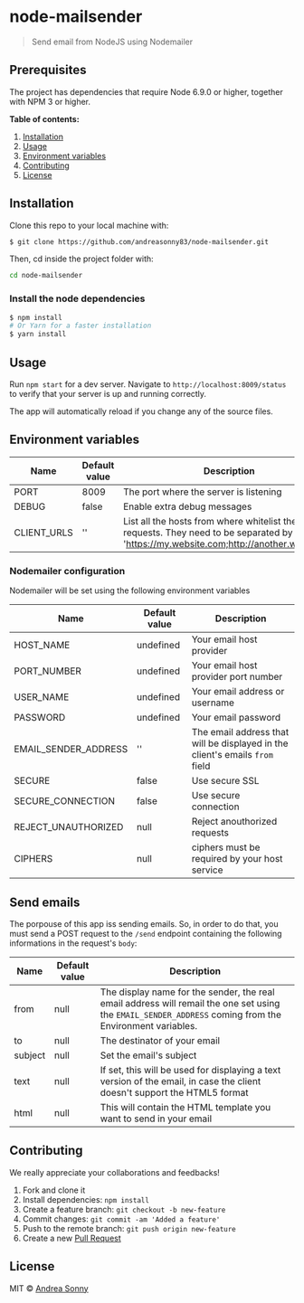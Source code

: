 # node-mailsender

> Send email from NodeJS using Nodemailer

## Prerequisites

The project has dependencies that require Node 6.9.0 or higher, together
with NPM 3 or higher.

**Table of contents:**

1. [Installation](#installation)
1. [Usage](#usage)
1. [Environment variables](#environment-variables)
1. [Contributing](#contributing)
1. [License](#license)

## Installation

Clone this repo to your local machine with:

```sh
$ git clone https://github.com/andreasonny83/node-mailsender.git
```

Then, cd inside the project folder with:

```sh
cd node-mailsender
```

### Install the node dependencies

```sh
$ npm install
# Or Yarn for a faster installation
$ yarn install
```

## Usage

Run `npm start` for a dev server.
Navigate to `http://localhost:8009/status` to verify that
your server is up and running correctly.

The app will automatically reload if you change any of the source files.

## Environment variables

Name  | Default value | Description
--- | --- | ---
PORT | 8009 | The port where the server is listening
DEBUG | false | Enable extra debug messages
CLIENT_URLS | '' | List all the hosts from where whitelist the coming requests. They need to be separated by `;` Eg. 'https://my.website.com;http://another.website.io'

### Nodemailer configuration

Nodemailer will be set using the following environment variables

Name  | Default value | Description
--- | --- | ---
HOST_NAME | undefined | Your email host provider
PORT_NUMBER | undefined | Your email host provider port number
USER_NAME | undefined | Your email address or username
PASSWORD | undefined | Your email password
EMAIL_SENDER_ADDRESS | '' | The email address that will be displayed in the client's emails `from` field
SECURE | false | Use secure SSL
SECURE_CONNECTION | false | Use secure connection
REJECT_UNAUTHORIZED | null | Reject anouthorized requests
CIPHERS | null | ciphers must be required by your host service

## Send emails

The porpouse of this app iss sending emails. So, in order to do that, you must send a POST request to the `/send` endpoint containing the following informations in the request's `body`:

Name | Default value | Description
--- | --- | ---
from | null | The display name for the sender, the real email address will remail the one set using the `EMAIL_SENDER_ADDRESS` coming from the Environment variables.
to | null | The destinator of your email
subject | null |  Set the email's subject
text | null | If set, this will be used for displaying a text version of the email, in case the client doesn't support the HTML5 format
html | null | This will contain the HTML template you want to send in your email

## Contributing

We really appreciate your collaborations and feedbacks!

1.  Fork and clone it
1.  Install dependencies: `npm install`
1.  Create a feature branch: `git checkout -b new-feature`
1.  Commit changes: `git commit -am 'Added a feature'`
1.  Push to the remote branch: `git push origin new-feature`
1.  Create a new [Pull Request](https://github.com/andreasonny83/node-mailsender/pull/new/master)


## License

MIT © [Andrea Sonny](https://andreasonny.mit-license.org/@2017)
